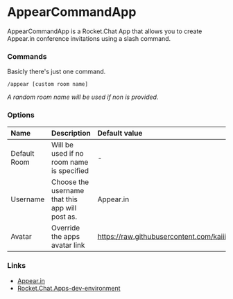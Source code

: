 # AppearCommandApp

AppearCommandApp is a Rocket.Chat App that allows you to create Appear.in conference invitations using a slash command.


### Commands

Basicly there's just one command.

	/appear [custom room name]

*A random room name will be used if non is provided.*


### Options

| Name | Description | Default value |
| :---- |:-------------| :------ |
| Default Room | Will be used if no room name is specified | - |
| Username | Choose the username that this app will post as. | Appear.in |
| Avatar | Override the apps avatar link | https://raw.githubusercontent.com/kaiiiiiiiii/AppearCommandApp/master/icon.png |

### Links

- [Appear.in](https://appear.in/)
- [Rocket.Chat.Apps-dev-environment](https://github.com/RocketChat/Rocket.Chat.Apps-dev-environment)
